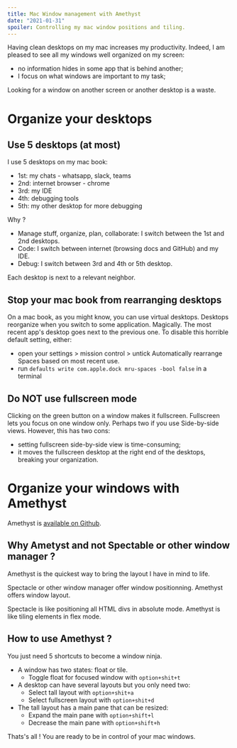 ```yaml
---
title: Mac Window management with Amethyst
date: "2021-01-31"
spoiler: Controlling my mac window positions and tiling.
---
```


Having clean desktops on my mac increases my productivity. Indeed, I am pleased to see all my windows well organized on my screen:

- no information hides in some app that is behind another;
- I focus on what windows are important to my task;

Looking for a window on another screen or another desktop is a waste.

# Organize your desktops

## Use 5 desktops (at most)

I use 5 desktops on my mac book:

- 1st: my chats - whatsapp, slack, teams
- 2nd: internet browser - chrome
- 3rd: my IDE
- 4th: debugging tools
- 5th: my other desktop for more debugging

Why ?

- Manage stuff, organize, plan, collaborate: I switch between the 1st and 2nd desktops.
- Code: I switch between internet (browsing docs and GitHub) and my IDE.
- Debug: I switch between 3rd and 4th or 5th desktop.

Each desktop is next to a relevant neighbor.

## Stop your mac book from rearranging desktops

On a mac book, as you might know, you can use virtual desktops. Desktops reorganize when you switch to some application. Magically. The most recent app's desktop goes next to the previous one.
To disable this horrible default setting, either:

- open your settings > mission control > untick Automatically rearrange Spaces based on most recent use.
- run `defaults write com.apple.dock mru-spaces -bool false` in a terminal

## Do NOT use fullscreen mode

Clicking on the green button on a window makes it fullscreen. Fullscreen lets you focus on one window only. Perhaps two if you use Side-by-side views. However, this has two cons:

- setting fullscreen side-by-side view is time-consuming;
- it moves the fullscreen desktop at the right end of the desktops, breaking your organization.

# Organize your windows with Amethyst

Amethyst is [available on Github](https://github.com/ianyh/Amethyst).

## Why Ametyst and not Spectable or other window manager ?

Amethyst is the quickest way to bring the layout I have in mind to life.

Spectacle or other window manager offer window positionning.
Amethyst offers window layout.

Spectacle is like positioning all HTML divs in absolute mode.
Amethyst is like tiling elements in flex mode.

## How to use Amethyst ?

You just need 5 shortcuts to become a window ninja.

- A window has two states: float or tile.
  - Toggle float for focused window with `option+shit+t`
- A desktop can have several layouts but you only need two:
  - Select tall layout with `option+shit+a`
  - Select fullscreen layout with `option+shit+d`
- The tall layout has a main pane that can be resized:
  - Expand the main pane with `option+shift+l`
  - Decrease the main pane with `option+shift+h`

Thats's all ! You are ready to be in control of your mac windows.
